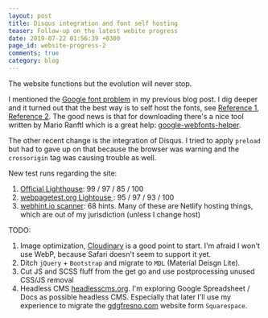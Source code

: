 ```yaml
---
layout: post
title: Disqus integration and font self hosting
teaser: Follow-up on the latest webite progress
date: 2019-07-22 01:56:39 +0300
page_id: website-progress-2
comments: true
category: blog
---
```

The website functions but the evolution will never stop.

I mentioned the [Google font problem](https://css-tricks.com/google-fonts-and-font-display/) in my previous blog post. I dig deeper and it turned out that the best way is to self host the fonts, see [Reference 1](https://ashton.codes/preload-google-fonts-using-resource-hints/), [Reference 2](https://medium.com/clio-calliope/making-google-fonts-faster-aadf3c02a36d). The good news is that for downloading there's a nice tool written by Mario Ranftl which is a great help: [google-webfonts-helper](https://google-webfonts-helper.herokuapp.com/fonts?source=post_page---------------------------).

The other recent change is the integration of Disqus. I tried to apply `preload` but had to gave up on that because the browser was warning and the `crossorigin` tag was causing trouble as well.

New test runs regarding the site:

1. [Official Lighthouse](https://web.dev/measure): 99 / 97 / 85 / 100
2. [webpagetest.org Lightouse ](https://www.webpagetest.org/lighthouse): 95 / 97 / 93 / 100
3. [webhint.io scanner](https://webhint.io/scanner/): 68 hints. Many of these are Netlify hosting things, which are out of my jurisdiction (unless I change host)

TODO:

1. Image optimization, [Cloudinary](https://webspeedtest.cloudinary.com/results/190722_3C_bd48d7a50edb0585023c655145414915) is a good point to start. I'm afraid I won't use WebP, because Safari doesn't seem to support it yet.
2. Ditch `jQuery` + `Bootstrap` and migrate to `MDL` (Material Deisgn Lite).
3. Cut JS and SCSS fluff from the get go and use postprocessing unused CSS/JS removal
4. Headless CMS [headlesscms.org](https://headlesscms.org/). I'm exploring Google Spreadsheet / Docs as possible headless CMS. Especially that later I'll use my experience to migrate the [gdgfresno.com](https://gdgfresno.com/) website form `Squarespace`.
